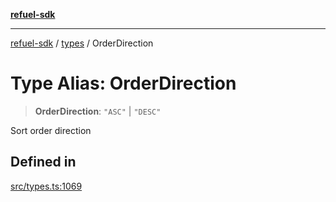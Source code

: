[**refuel-sdk**](../../README.md)

***

[refuel-sdk](../../modules.md) / [types](../README.md) / OrderDirection

# Type Alias: OrderDirection

> **OrderDirection**: `"ASC"` \| `"DESC"`

Sort order direction

## Defined in

[src/types.ts:1069](https://github.com/refuel-ai/refuel-sdk/blob/ce96b857bf5c9f1c73e98ea4629535109c473935/src/types.ts#L1069)
